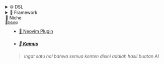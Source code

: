 <details>
  <summary>🌐 DSL</summary>

<div style="font-size: 10px;">
    <a href="../konsep/domain/README.md">
📍Domain Spesifik Languages
</div>

  <div style=
  "padding-left: 20px">
  <details>
    <summary>
    <a href=
    "../domain-spesifik/embedded/README.md">
    🔌 Embedded
    </a>
    </summary>
    <div style=
    "padding-left: 20px">
      <ul>
            <li>
            <a href=
    "../domain-spesifik/embedded/C/README.md"
    >C
            </a>
            </li>
      </ul>
    </div>
  </details>

#

  <details>
    <summary>
    <a href=
    "../domain-spesifik/embeddeble/README.md"
    >🧩 Embeddeble
    </a>
    </summary>
    <div style=
            "padding-left: 20px"
            >
      <ul>
        <li>
        <a href=
                "../domain-spesifik/embeddeble/lua/README.md">Lua
        </a></li>
            <li><a href=
                "../domain-spesifik/embeddeble/python/README.md">Python
            </a></li>
      </ul>
    </div>
  </details>

#

  <details>
    <summary><a href="../domain-spesifik/mobile/README.md"
    >📱 Mobile
    </a></summary>
    <div style=
    "padding-left: 20px">
      <ul>
        <li>
        <a href="../framework/flutter/README.md"
        >Flutter
        </a>
        </li>
        <li>
        <a href="../domain-spesifik/mobile/google/dart/README.md/#1-pondasi-dart"
        >Dart
        </a>
        </li>
      </ul>
    </div>
  </details>

#

  <details>
    <summary><a href="../domain-spesifik/crypto/README.md"
    >🪙 Crypto
    </a></summary>
    <div style=
    "padding-left: 20px">
      <ul>
        <li>
        <a href="../domain-spesifik/crypto/solidity/README.md"
        >Solidity
        </a>
        </li>
      </ul>
    </div>
  </details>

#

  </div>
<h3 id="satu"></h3>
</details>

<details>
  <summary>🧰 Framework</summary>

<div style="font-size: 10px;">
    <a href="../framework/README.md">
 ℹ️ About
</div>

  <div style=
  "padding-left: 20px">
    <a href="../framework/flutter/README.md">
    📱 Flutter
    </a>
    </div>
  <div style=
  "padding-left: 20px">
    <a href="../framework/love2d/README.md">
   ❤️ Love2D
    </a>
 </div>
</details

<details>
  <summary>
  🎯 Niche
    </summary>
    <div style="font-size: 10px;">
    <a href="../konsep/domain/README.md#niche">
 🚀Bidang
</div>

  <div style=
  "padding-left: 20px">
      <ul>
        <li>
    <a href="../domain-spesifik/embeddeble/lua/nich/plugin/neovim/README.md">
    📝 Neovim Plugin
    </a>
        </li>
      </ul>
   </summary>
<h3 id="batas"></h3>
</details>

<!-- <details>
  <summary>ℹ️ Tentang</summary>

**[Ke Atas](#)**

</details>

### -->

- ##### [📖 Kamus](../kamus/README.md)

> _Ingat satu hal bahwa semua konten disini adalah hasil buatan AI_
